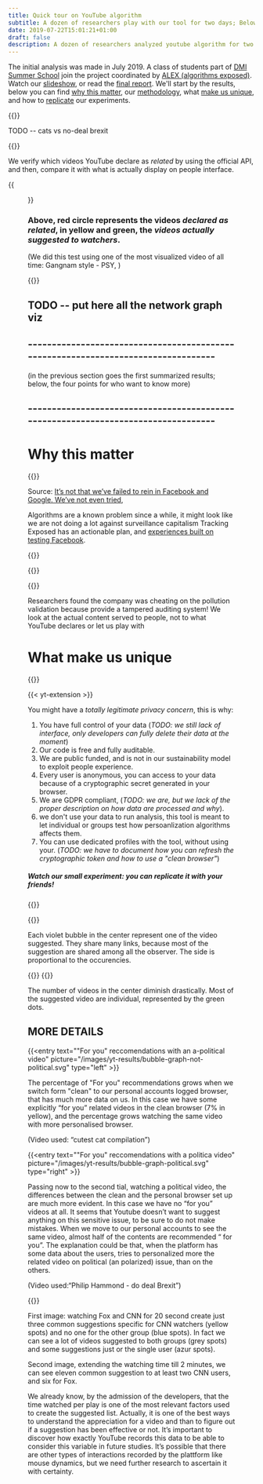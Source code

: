 ```yaml
---
title: Quick tour on YouTube algorithm
subtitle: A dozen of researchers play with our tool for two days; Below our findings and how you can replicate it
date: 2019-07-22T15:01:21+01:00
draft: false
description: A dozen of researchers analyzed youtube algorithm for two days; Here our findings and how you can replicate the test.
---
```


The initial analysis was made in July 2019. A class of students part of [DMI Summer School](https://wiki.digitalmethods.net/Dmi/SummerSchool2019) join the project coordinated by [ALEX (algorithms exposed)](https://algorithms.exposed). Watch our [slideshow](https://github.com/tracking-exposed/presentation/blob/master/ALEX%20-%20ytTREX%20-%20Summer%20School%2019.pdf), or read the [final report](https://github.com/tracking-exposed/presentation/blob/master/ytTREX%20-%20final%20report%20-%20Summer%20School%2019.pdf). We'll start by the results, below you can find [why this matter](#why-this-matter), our [methodology](#methodology), what [make us unique](#what-make-us-unique), and how to [replicate](#replicate-our-experiments) our experiments.

{{<colorblock color="secondary" text="political video are treated differently from non-political videos" >}}

TODO -- cats vs no-deal brexit

{{<colorblock color="secondary" text="official APIs are unreliable to do algorithm analysis" >}}

We verify which videos YouTube declare as _related_ by using the official API, and then, compare it with what is actually display on people interface.

{{<figure src="/images/yt-results/youtube-API-vs-TREX-observations.svg" alt="" class="full align-center" >}}
### Above, red circle represents the videos _declared as related_, in yellow and green, the _videos actually suggested to watchers_.
(We did this test using one of the most visualized video of all time: Gangnam style - PSY, )

{{<colorblock color="secondary" text="every second and click counts as data point" >}}

## TODO -- put here all the network graph viz

## ----------------------------------------------------------------------------------
(in the previous section goes the first summarized results; below, the four points for who want to know more)
## ----------------------------------------------------------------------------------

# Why this matter

{{<entry text="The secret algorithm behind the related videos is a method to maximize engagement; that's our target. " picture="/images/yt-results/secrecy.png" type="right" >}}

Source: [It’s not that we’ve failed to rein in Facebook and Google. We’ve not even tried](https://www.theguardian.com/commentisfree/2019/jul/02/facebook-google-data-change-our-behaviour-democracy),

Algorithms are a known problem since a while, it might look like we are not doing a lot against surveillance capitalism
Tracking Exposed has an actionable plan, and [experiences built on testing Facebook](https://facebook.tracking.exposed/results).

{{<entry text="now was are addressing a new platform: YouTube" picture="/images/yt-results/TrackingExposed_Main Logo - Positive payoff.svg" type="right" >}}

{{<entry text="Because personalization works differently for every one of us, and we should be ready, as a society, to the world in checking their algorithm" picture="/images/yt-results/WENEEDSOMEPICTUREHERE.jpg" type="left" >}}

{{<colorblock text="Think to the Volkswagen emission scandals" >}}

Researchers found the company was cheating on the pollution validation because provide a tampered auditing system!
We look at the actual content served to people, not to what YouTube declares or let us play with

# What make us unique
{{<colorblock text="By installing our browser extention, you'll do passive scraping of personalized experience. The collected evidences can be used by you and you decide wher to share those." >}}

{{< yt-extension >}}

You might have a *totally legitimate privacy concern*, this is why:

1. You have full control of your data (_TODO: we still lack of interface, only developers can fully delete their data at the moment_)
2. Our code is free and fully auditable.
3. We are public funded, and is not in our sustainability model to exploit people experience.
4. Every user is anonymous, you can access to your data because of a cryptographic secret generated in your browser.
5. We are GDPR compliant, (_TODO: we are, but we lack of the proper description on how data are processed and why_).
6. we don't use your data to run analysis, this tool is meant to let individual or groups test how persoanlization algorithms affects them.
7. You can use dedicated profiles with the tool, without using your. (_TODO: we have to document how you can refresh the cryptographic token and how to use a "clean browser"_)

##### Watch our small experiment: you can replicate it with your friends!

{{<boxes text="Methodology: a fresh installed Brave browser, without any cookies or login on Youtube" >}}

{{<entry text="10 different profiles, access to the same video at the same time" picture="/images/yt-results/political-clean-browser-network-graph.svg" type="left" >}}

Each violet bubble in the center represent one of the video suggested. They share many links, because most of the suggestion are shared among all the observer. The side is proportional to the occurencies.

{{<boxes text="Methodology: same people, same video, but with their personal YouTube account" >}}
{{<entry text="In the common scenario, google/youtube have a lot of data points about your previous activites." picture="/images/yt-results/political-dirty-browser-network-graph.svg" type="right" >}}

The number of videos in the center diminish drastically. Most of the suggested video are individual, represented by the green dots.

## MORE DETAILS

{{<entry text=""For you" reccomendations with an a-political video" picture="/images/yt-results/bubble-graph-not-political.svg" type="left" >}}
 
The percentage of "For you" recommendations grows when we switch form "clean" to our personal accounts logged browser, that has much more data on us. In this case we have some explicitly “for you” related videos in the clean browser (7% in yellow), and the percentage grows watching the same video with more personalised browser.

(Video used: “cutest cat compilation”)

{{<entry text=""For you" reccomendations with a politica video" picture="/images/yt-results/bubble-graph-political.svg" type="right" >}}

Passing now to the second tial, watching a political video, the differences between the clean and the personal browser set up are much more evident. 
In this case we have no “for you” videos at all. It seems that Youtube doesn’t want to suggest anything on this sensitive issue, to be sure to do not make mistakes. 
When we move to our personal accounts to see the same video, almost half of the contents are recommended “ for you”. The explanation could be that, when the platform has some data about the users, tries to personalized more the related video on political (an polarized) issue, than on the others.

(Video used:“Philip Hammond - do deal Brexit”)

{{<entry text="Every second counts" picture="/images/yt-results/two-users-CNN-foxnews-edposure.svg" type="left" >}}

First image: watching Fox and CNN for 20 second create just three common suggestions specific for CNN watchers (yellow spots) and no one for the other group (blue spots). In fact we can see a lot of videos suggested to both groups (grey spots) and some suggestions just or the single user (azur spots).
  
Second image, extending the watching time till 2 minutes, we can see eleven common suggestion to at least two CNN users, and six for Fox. 
  
We already know, by the admission of the developers, that the time watched per play is one of the most relevant factors used to create the suggested list. Actually, it is one of the best ways to understand the appreciation for a video and than to figure out if a suggestion has been effective or not. It’s important to discover how exactly YouTube records this data to be able to consider this variable in future studies. It’s possible that there are other types of interactions recorded by the plattform like mouse dynamics, but we need further research to ascertain it with certainty. 

